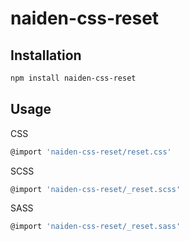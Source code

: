 # naiden-css-reset

## Installation

```sh
npm install naiden-css-reset
```

## Usage
CSS
```sh
@import 'naiden-css-reset/reset.css'
```

SCSS
```sh
@import 'naiden-css-reset/_reset.scss'
```

SASS
```sh
@import 'naiden-css-reset/_reset.sass'
```